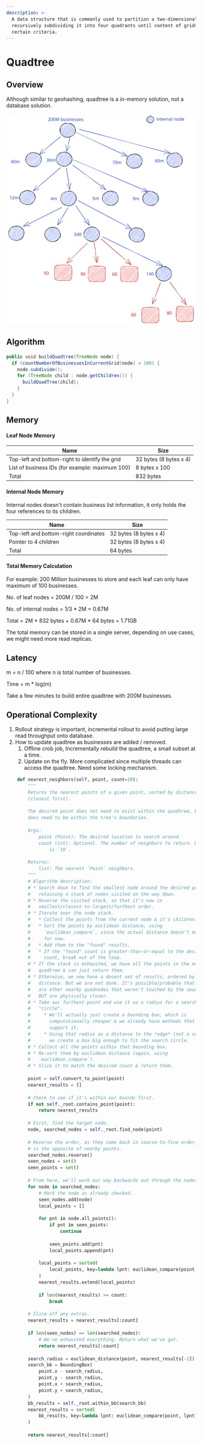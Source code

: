 ```yaml
---
description: >-
  A data structure that is commonly used to partition a two-dimensional space by
  recursively subdividing it into four quadrants until content of grids meet
  certain criteria.
---
```


# Quadtree

## Overview

Although similar to geohashing, quadtree is a in-memory solution, not a database solution.

<img src="../../.gitbook/assets/file.excalidraw (1) (1) (1) (1) (1) (1) (1) (1) (1) (1) (1) (1) (1) (1) (1) (1) (1) (1) (1).svg" alt="quadtree structure" class="gitbook-drawing">

## Algorithm

```java
public void buildQuadtree(TreeNode node) {
  if (countNumberOfBusinessesInCurrentGrid(node) > 100) {
    node.subdivide();
    for (TreeNode child : node.getChildren()) {
      buildQuadTree(child);
    }
  }
}
```

## Memory

#### Leaf Node Memory

| Name                                            | Size                   |
| ----------------------------------------------- | ---------------------- |
| Top-left and bottom-right to identify the grid  | 32 bytes (8 bytes x 4) |
| List of business IDs (for example: maximum 100) | 8 bytes x 100          |
| Total                                           | 832 bytes              |

#### Internal Node Memory

Internal nodes doesn't contain business list information, it only holds the four references to its children.

| Name                                  | Size                   |
| ------------------------------------- | ---------------------- |
| Top-left and bottom-right coordinates | 32 bytes (8 bytes x 4) |
| Pointer to 4 children                 | 32 bytes (8 bytes x 4) |
| Total                                 | 64 bytes               |

#### Total Memory Calculation

For example: 200 Million businesses to store and each leaf can only have maximum of 100 businesses.

No. of leaf nodes = 200M / 100 = 2M

No. of internal nodes = 1/3 \* 2M = 0.67M

Total = 2M \* 832 bytes + 0.67M \* 64 bytes = 1.71GB

The total memory can be stored in a single server, depending on use cases, we might need more read replicas.

## Latency

m = n / 100 where n is total number of businesses.

Time = m \* log(m)

Take a few minutes to build entire quadtree with 200M businesses.

## Operational Complexity

1. Rollout strategy is important, incremental rollout to avoid putting large read throughput onto database.
2. How to update quadtree as businesses are added / removed.
   1. Offline crob job, Incrementally rebuild the quadtree, a small subset at a time.
   2. Update on the fly. More complicated since multiple threads can access the quadtree. Need some locking mechanism.

```python
    def nearest_neighbors(self, point, count=10):
        """
        Returns the nearest points of a given point, sorted by distance
        (closest first).

        The desired point does not need to exist within the quadtree, but
        does need to be within the tree's boundaries.

        Args:
            point (Point): The desired location to search around.
            count (int): Optional. The number of neighbors to return. Default
                is `10`.

        Returns:
            list: The nearest `Point` neighbors.
        """
        # Algorithm description:
        # * Search down to find the smallest node around the desired point,
        #   retaining a stack of nodes visited on the way down.
        # * Reverse the visited stack, so that it's now in
        #   smallest/closest-to-largest/furthest order.
        # * Iterate over the node stack.
        #   * Collect the points from the current node & it's children.
        #   * Sort the points by euclidean distance, using
        #     `euclidean_compare`, since the actual distance doesn't matter
        #     for now.
        #   * Add them to the "found" results.
        #   * If the "found" count is greater-than-or-equal to the desired
        #     count, break out of the loop.
        # * If the stack is exhausted, we have all the points in the entire
        #   quadtree & can just return them.
        # * Otherwise, we now have a decent set of results, ordered by
        #   distance. But we are not done. It's possible/probable that there
        #   are other nearby quadnodes that weren't touched by the search
        #   BUT are physically closer.
        # * Take our furthest point and use it as a radius for a search
        #   "circle".
        #     * We'll actually just create a bounding box, which is
        #       computationally cheaper & we already have methods that
        #       support it.
        #     * Using that radius as a distance to the *edge* (not a corner),
        #       we create a box big enough to fit the search circle.
        # * Collect all the points within that bounding box.
        # * Re-sort them by euclidean distance (again, using
        #   `euclidean_compare`).
        # * Slice it to match the desired count & return them.

        point = self.convert_to_point(point)
        nearest_results = []

        # Check to see if it's within our bounds first.
        if not self._root.contains_point(point):
            return nearest_results

        # First, find the target node.
        node, searched_nodes = self._root.find_node(point)

        # Reverse the order, as they come back in coarse-to-fine order, which
        # is the opposite of nearby points.
        searched_nodes.reverse()
        seen_nodes = set()
        seen_points = set()

        # From here, we'll work our way backwards out through the nodes.
        for node in searched_nodes:
            # Mark the node as already checked.
            seen_nodes.add(node)
            local_points = []

            for pnt in node.all_points():
                if pnt in seen_points:
                    continue

                seen_points.add(pnt)
                local_points.append(pnt)

            local_points = sorted(
                local_points, key=lambda lpnt: euclidean_compare(point, lpnt)
            )
            nearest_results.extend(local_points)

            if len(nearest_results) >= count:
                break

        # Slice off any extras.
        nearest_results = nearest_results[:count]

        if len(seen_nodes) == len(searched_nodes):
            # We've exhausted everything. Return what we've got.
            return nearest_results[:count]

        search_radius = euclidean_distance(point, nearest_results[-1])
        search_bb = BoundingBox(
            point.x - search_radius,
            point.y - search_radius,
            point.x + search_radius,
            point.y + search_radius,
        )
        bb_results = self._root.within_bb(search_bb)
        nearest_results = sorted(
            bb_results, key=lambda lpnt: euclidean_compare(point, lpnt)
        )

        return nearest_results[:count]
```

